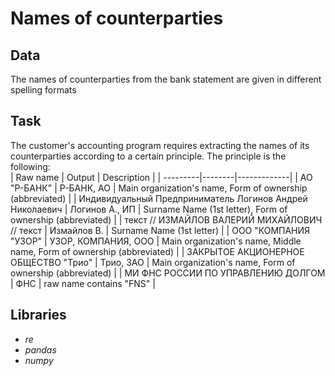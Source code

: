 # Names of counterparties
## Data
The names of counterparties from the bank statement are given in different spelling formats
## Task
The customer's accounting program requires extracting the names of its counterparties according to a certain principle. The principle is the following:  
| Raw name | Output | Description |
| ---------|--------|-------------|
| АО "Р-БАНК" | Р-БАНК, АО | Main organization's name, Form of ownership (abbreviated) |
| Индивидуальный Предприниматель Логинов Андрей Николаевич | Логинов А., ИП | Surname Name (1st letter), Form of ownership (abbreviated) |
| текст // ИЗМАЙЛОВ ВАЛЕРИЙ МИХАЙЛОВИЧ // текст | Измайлов В. | Surname Name (1st letter) |
| ООО "КОМПАНИЯ "УЗОР" | УЗОР, КОМПАНИЯ, ООО | Main organization's name, Middle name, Form of ownership (abbreviated) |
| ЗАКРЫТОЕ АКЦИОНЕРНОЕ ОБЩЕСТВО "Трио" | Трио, ЗАО | Main organization's name, Form of ownership (abbreviated) |
| МИ ФНС РОССИИ ПО УПРАВЛЕНИЮ ДОЛГОМ | ФНС | raw name contains "FNS" |
## Libraries
* *re*
* *pandas*
* *numpy*
